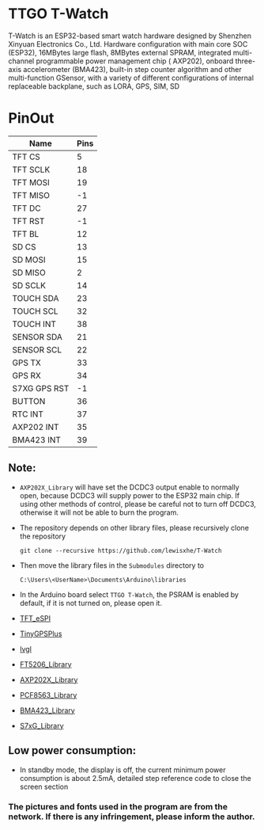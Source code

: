 TTGO T-Watch    
=================================

T-Watch is an ESP32-based smart watch hardware designed by Shenzhen Xinyuan Electronics Co., Ltd. Hardware configuration with main core SOC (ESP32), 16MBytes large flash, 8MBytes external SPRAM, integrated multi-channel programmable power management chip ( AXP202), onboard three-axis accelerometer (BMA423), built-in step counter algorithm and other multi-function GSensor, with a variety of different configurations of internal replaceable backplane, such as LORA, GPS, SIM, SD

# PinOut
| Name         | Pins |
| ------------ | ---- |
| TFT CS       | 5    |
| TFT SCLK     | 18   |
| TFT MOSI     | 19   |
| TFT MISO     | -1   |
| TFT DC       | 27   |
| TFT RST      | -1   |
| TFT BL       | 12   |
| SD CS        | 13   |
| SD MOSI      | 15   |
| SD MISO      | 2    |
| SD SCLK      | 14   |
| TOUCH SDA    | 23   |
| TOUCH SCL    | 32   |
| TOUCH INT    | 38   |
| SENSOR SDA   | 21   |
| SENSOR SCL   | 22   |
| GPS TX       | 33   |
| GPS RX       | 34   |
| S7XG GPS RST | -1   |
| BUTTON       | 36   |
| RTC INT      | 37   |
| AXP202 INT   | 35   |
| BMA423 INT   | 39   |


## Note:

- `AXP202X_Library` will have set the DCDC3 output enable to normally open, because DCDC3 will supply power to the ESP32 main chip. If using other methods of control, please be careful not to turn off DCDC3, otherwise it will not be able to burn the program.
  
- The repository depends on other library files, please recursively clone the repository
    ```
    git clone --recursive https://github.com/lewisxhe/T-Watch
    ```

- Then move the library files in the `Submodules` directory to
    ```
    C:\Users\<UserName>\Documents\Arduino\libraries
    ```
- In the Arduino board select `TTGO T-Watch`, the PSRAM is enabled by default, if it is not turned on, please open it.


- [TFT_eSPI](https://github.com/lewisxhe/TFT_eSPI)
- [TinyGPSPlus](https://github.com/mikalhart/TinyGPSPlus)
- [lvgl](https://github.com/lewisxhe/lvgl)
- [FT5206_Library](https://github.com/lewisxhe/FT5206_Library)
- [AXP202X_Library](https://github.com/lewisxhe/AXP202X_Library)
- [PCF8563_Library](https://github.com/lewisxhe/PCF8563_Library)
- [BMA423_Library](https://github.com/lewisxhe/BMA423_Library)
- [S7xG_Library](https://github.com/lewisxhe/S7xG_Library)


## Low power consumption:
- In standby mode, the display is off, the current minimum power consumption is about 2.5mA, detailed step reference code to close the screen section
  
### The pictures and fonts used in the program are from the network. If there is any infringement, please inform the author.

